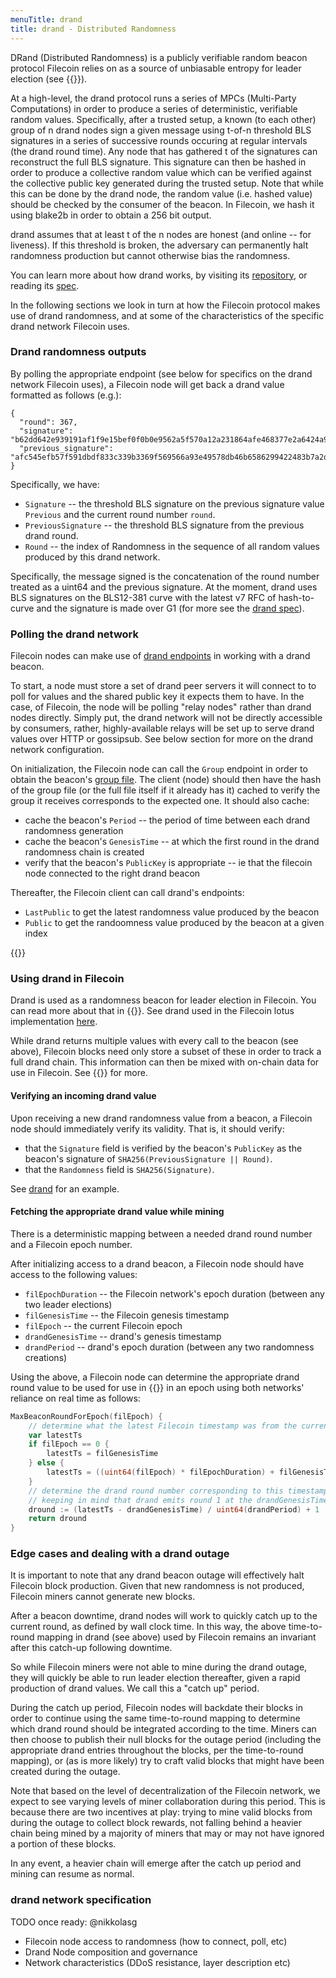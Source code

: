 ```yaml
---
menuTitle: drand
title: drand - Distributed Randomness
---
```


DRand (Distributed Randomness) is a publicly verifiable random beacon protocol Filecoin relies on as a source of unbiasable entropy for leader election (see {{<sref leader_election>}}).

At a high-level, the drand protocol runs a series of MPCs (Multi-Party Computations) in order to produce a series of deterministic, verifiable random values. Specifically, after a trusted setup, a known (to each other) group of n drand nodes sign a given message using t-of-n threshold BLS signatures in a series of successive rounds occuring at regular intervals (the drand round time).
Any node that has gathered t of the signatures can reconstruct the full BLS signature. This signature can then be hashed in order to produce a collective random value which can be verified against the collective public key generated during the trusted setup. Note that while this can be done by the drand node, the random value (i.e. hashed value) should be checked by the consumer of the beacon. In Filecoin, we hash it using blake2b in order to obtain a 256 bit output.

drand assumes that at least t of the n nodes are honest (and online -- for liveness). If this threshold is broken, the adversary can permanently halt randomness production but cannot otherwise bias the randomness.

You can learn more about how drand works, by visiting its [repository](https://github.com/drand/drand), or reading its [spec](https://github.com/drand/drand/blob/master/docs/SPECS.md).

In the following sections we look in turn at how the Filecoin protocol makes use of drand randomness, and at some of the characteristics of the specific drand network Filecoin uses.

### Drand randomness outputs

By polling the appropriate endpoint (see below for specifics on the drand network Filecoin uses), a Filecoin node will get back a drand value formatted as follows (e.g.):

```
{
  "round": 367,
  "signature": "b62dd642e939191af1f9e15bef0f0b0e9562a5f570a12a231864afe468377e2a6424a92ccfc34ef1471cbd58c37c6b020cf75ce9446d2aa1252a090250b2b1441f8a2a0d22208dcc09332eaa0143c4a508be13de63978dbed273e3b9813130d5",
  "previous_signature": "afc545efb57f591dbdf833c339b3369f569566a93e49578db46b6586299422483b7a2d595814046e2847494b401650a0050981e716e531b6f4b620909c2bf1476fd82cf788a110becbc77e55746a7cccd47fb171e8ae2eea2a22fcc6a512486d"
}
```

Specifically, we have:

- `Signature`           -- the threshold BLS signature on the previous signature value `Previous` and the current round number `round`.
- `PreviousSignature`   -- the threshold BLS signature from the previous drand round.
- `Round`               -- the index of Randomness in the sequence of all random values produced by this drand network.

Specifically, the message signed is the concatenation of the round number treated as a uint64 and the previous signature. At the moment, drand uses BLS signatures on the BLS12-381 curve with the latest v7 RFC of hash-to-curve and the signature is made over G1 (for more see the [drand spec](https://github.com/drand/drand/blob/master/docs/SPECS.md#cryptographic-specification)).

### Polling the drand network

Filecoin nodes can make use of [drand endpoints](https://github.com/drand/drand/blob/master/client/client.go) in working with a drand beacon.

To start, a node must store a set of drand peer servers it will connect to to poll for values and the shared public key it expects them to have. In the case, of Filecoin, the node will be polling "relay nodes" rather than drand nodes directly. Simply put, the drand network will not be directly accessible by consumers, rather, highly-available relays will be set up to serve drand values over HTTP or gossipsub. See below section for more on the drand network configuration.

On initialization, the Filecoin node can call the `Group` endpoint in order to obtain the beacon's [group file](https://github.com/drand/drand/blob/57a6056a24d4ebaa27a44852636807364624b9fc/key/group.go). The client (node) should then have the hash of the group file (or the full file itself if it already has it) cached to verify the group it receives corresponds to the expected one. It should also cache:

- cache the beacon's `Period`                           -- the period of time between each drand randomness generation
- cache the beacon's `GenesisTime`                      -- at which the first round in the drand randomness chain is created
- verify that the beacon's `PublicKey` is appropriate   -- ie that the filecoin node connected to the right drand beacon

Thereafter, the Filecoin client can call drand's endpoints:

- `LastPublic` to get the latest randomness value produced by the beacon
- `Public` to get the randoomness value produced by the beacon at a given index

{{<label drand>}}
### Using drand in Filecoin

Drand is used as a randomness beacon for leader election in Filecoin. You can read more about that in {{<sref leader_election>}}. See drand used in the Filecoin lotus implementation [here](https://github.com/filecoin-project/lotus/blob/master/chain/beacon/drand/drand.go).

While drand returns multiple values with every call to the beacon (see above), Filecoin blocks need only store a subset of these in order to track a full drand chain. This information can then be mixed with on-chain data for use in Filecoin. See {{<sref randomness>}} for more.

#### Verifying an incoming drand value

Upon receiving a new drand randomness value from a beacon, a Filecoin node should immediately verify its validity. That is, it should verify:

- that the `Signature` field is verified by the beacon's `PublicKey` as the beacon's signature of `SHA256(PreviousSignature || Round)`.
- that the `Randomness` field is `SHA256(Signature)`.

See [drand](https://github.com/drand/drand/blob/master/beacon/beacon.go#L63) for an example.

#### Fetching the appropriate drand value while mining

There is a deterministic mapping between a needed drand round number and a Filecoin epoch number.

After initializing access to a drand beacon, a Filecoin node should have access to the following values:

- `filEpochDuration`    -- the Filecoin network's epoch duration (between any two leader elections)
- `filGenesisTime`      -- the Filecoin genesis timestamp
- `filEpoch`            -- the current Filecoin epoch
- `drandGenesisTime`    -- drand's genesis timestamp
- `drandPeriod`         -- drand's epoch duration (between any two randomness creations)

Using the above, a Filecoin node can determine the appropriate drand round value to be used for use in {{<sref leader_election>}} in an epoch using both networks' reliance on real time as follows:

```go
MaxBeaconRoundForEpoch(filEpoch) {
    // determine what the latest Filecoin timestamp was from the current epoch number
    var latestTs
    if filEpoch == 0 {
        latestTs = filGenesisTime
    } else {
        latestTs = ((uint64(filEpoch) * filEpochDuration) + filGenesisTime) - filEpochDuration
    }
    // determine the drand round number corresponding to this timestamp
    // keeping in mind that drand emits round 1 at the drandGenesisTime
    dround := (latestTs - drandGenesisTime) / uint64(drandPeriod) + 1
    return dround
}
```

### Edge cases and dealing with a drand outage

It is important to note that any drand beacon outage will effectively halt Filecoin block production. Given that new randomness is not produced, Filecoin miners cannot generate new blocks.

After a beacon downtime, drand nodes will work to quickly catch up to the current round, as defined by wall clock time. In this way, the above time-to-round mapping in drand (see above) used by Filecoin remains an invariant after this catch-up following downtime.

So while Filecoin miners were not able to mine during the drand outage, they will quickly be able to run leader election thereafter, given a rapid production of drand values. We call this a "catch up" period.

During the catch up period, Filecoin nodes will backdate their blocks in order to continue using the same time-to-round mapping to determine which drand round should be integrated according to the time. Miners can then choose to publish their null blocks for the outage period (including the appropriate drand entries throughout the blocks, per the time-to-round mapping), or (as is more likely) try to craft valid blocks that might have been created during the outage.

Note that based on the level of decentralization of the Filecoin network, we expect to see varying levels of miner collaboration during this period. This is because there are two incentives at play: trying to mine valid blocks from during the outage to collect block rewards, not falling behind a heavier chain being mined by a majority of miners that may or may not have ignored a portion of these blocks.

In any event, a heavier chain will emerge after the catch up period and mining can resume as normal.

### drand network specification

TODO once ready: @nikkolasg
- Filecoin node access to randomness (how to connect, poll, etc)
- Drand Node composition and governance
- Network characteristics (DDoS resistance, layer description etc)
